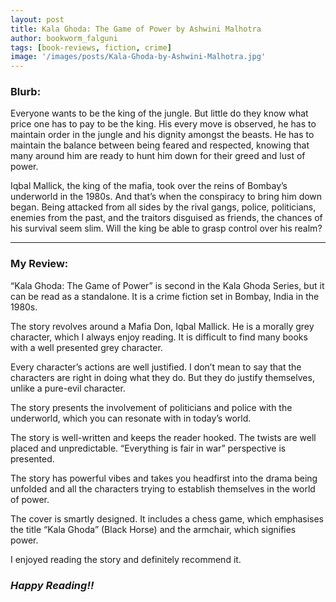 ```yaml
---
layout: post
title: Kala Ghoda: The Game of Power by Ashwini Malhotra
author: bookworm_falguni
tags: [book-reviews, fiction, crime]
image: '/images/posts/Kala-Ghoda-by-Ashwini-Malhotra.jpg'
---
```


### **Blurb:**
Everyone wants to be the king of the jungle. But little do they know what price one has to pay to be the king. His every move is observed, he has to maintain order in the jungle and his dignity amongst the beasts. He has to maintain the balance between being feared and respected, knowing that many around him are ready to hunt him down for their greed and lust of power.

Iqbal Mallick, the king of the mafia, took over the reins of Bombay’s underworld in the 1980s. And that’s when the conspiracy to bring him down began. Being attacked from all sides by the rival gangs, police, politicians, enemies from the past, and the traitors disguised as friends, the chances of his survival seem slim. Will the king be able to grasp control over his realm?

___
### **My Review:**
“Kala Ghoda: The Game of Power” is second in the Kala Ghoda Series, but it can be read as a standalone. It is a crime fiction set in Bombay, India in the 1980s.

The story revolves around a Mafia Don, Iqbal Mallick. He is a morally grey character, which I always enjoy reading. It is difficult to find many books with a well presented grey character. 

Every character’s actions are well justified. I don’t mean to say that the characters are right in doing what they do. But they do justify themselves, unlike a pure-evil character.

The story presents the involvement of politicians and police with the underworld, which you can resonate with in today’s world.

The story is well-written and keeps the reader hooked. The twists are well placed and unpredictable. “Everything is fair in war” perspective is presented.

The story has powerful vibes and takes you headfirst into the drama being unfolded and all the characters trying to establish themselves in the world of power.

The cover is smartly designed. It includes a chess game, which emphasises the title “Kala Ghoda” (Black Horse) and the armchair, which signifies power. 

I enjoyed reading the story and definitely recommend it.


### ***Happy Reading!!***
